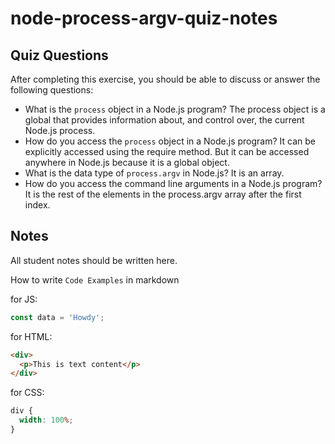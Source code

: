 # node-process-argv-quiz-notes

## Quiz Questions

After completing this exercise, you should be able to discuss or answer the following questions:

- What is the `process` object in a Node.js program?
  The process object is a global that provides information about, and control over, the current Node.js process.
- How do you access the `process` object in a Node.js program?
  It can be explicitly accessed using the require method. But it can be accessed anywhere in Node.js
  because it is a global object.
- What is the data type of `process.argv` in Node.js?
  It is an array.
- How do you access the command line arguments in a Node.js program?
  It is the rest of the elements in the process.argv array after the first index.

## Notes

All student notes should be written here.

How to write `Code Examples` in markdown

for JS:

```javascript
const data = 'Howdy';
```

for HTML:

```html
<div>
  <p>This is text content</p>
</div>
```

for CSS:

```css
div {
  width: 100%;
}
```

